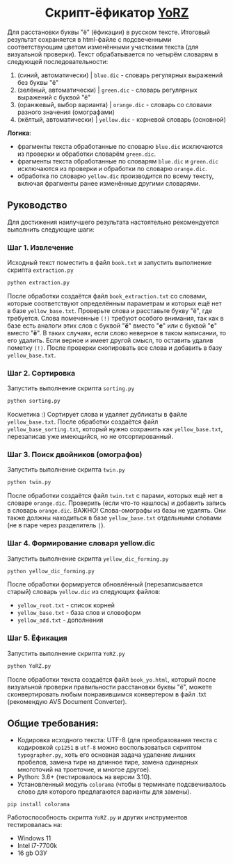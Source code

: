 <h1 align="center">Скрипт-ёфикатор <a href="https://github.com/zapeko/YoRZ">YoRZ</a></h1>

Для расстановки буквы "ё" (ёфикации) в русском тексте. Итоговый результат сохраняется в html-файле с подсвеченными соответствующим цветом изменёнными участками текста (для визуальной проверки). Текст обрабатывается по четырём словарям в следующей последовательности:

1. (синий, автоматически) | <code>blue.dic</code> - словарь регулярных выражений без буквы "ё"
2. (зелёный, автоматически) | <code>green.dic</code> - словарь регулярных выражений с буквой "ё"
3. (оранжевый, выбор варианта) | <code>orange.dic</code> - словарь со словами разного значения (омографами)
4. (жёлтый, автоматически) | <code>yellow.dic</code> - корневой словарь (основной)

**Логика**:
- фрагменты текста обработанные по словарю <code>blue.dic</code> исключаются из проверки и обработки словарём <code>green.dic</code>.
- фрагменты текста обработанные по словарям <code>blue.dic</code> и <code>green.dic</code> исключаются из проверки и обработки по словарю <code>orange.dic</code>.
- обработка по словарю <code>yellow.dic</code> производится по всему тексту, включая фрагменты ранее изменённые другими словарями.
## Руководство
Для достижения наилучшего результата настоятельно рекомендуется выполнить следующие шаги:
### Шаг 1. Извлечение
Исходный текст поместить в файл <code>book.txt</code> и запустить выполнение скрипта <code>extraction.py</code>
```python
python extraction.py
```
После обработки создаётся файл <code>book_extraction.txt</code> со словами, которые соответствуют определённым параметрам и которых ещё нет в базе <code>yellow_base.txt</code>. Проверьте слова и расставьте букву "ё", где требуется. Слова помеченные <code>(!)</code> требуют особого внимания, так как в базе есть аналоги этих слов с буквой "**ё**" вместо "**е**" или с буквой "**е**" вместо "**ё**". В таких случаях, если слово неверное в таком написании, то его удалить. Если верное и имеет другой смысл, то оставить удалив пометку <code>(!)</code>. После проверки скопировать все слова и добавить в базу <code>yellow_base.txt</code>.
### Шаг 2. Сортировка
Запустить выполнение скрипта <code>sorting.py</code>
```python
python sorting.py
```
Косметика :) Сортирует слова и удаляет дубликаты в файле <code>yellow_base.txt</code>.
После обработки создаётся файл <code>yellow_base_sorting.txt</code>, который нужно сохранить как <code>yellow_base.txt</code>, перезаписав уже имеющийся, но не отсортированный.
### Шаг 3. Поиск двойников (омографов)
Запустить выполнение скрипта <code>twin.py</code>
```python
python twin.py
```
После обработки создаётся файл <code>twin.txt</code> с парами, которых ещё нет в словаре <code>orange.dic</code>. Проверить (если что-то нашлось) и добавить запись в словарь <code>orange.dic</code>.
ВАЖНО! Слова-омографы из базы не удалять. Они также должны находиться в базе <code>yellow_base.txt</code> отдельными словами (не в паре через разделитель <code>|</code>).
### Шаг 4. Формирование словаря yellow.dic
Запустить выполнение скрипта <code>yellow_dic_forming.py</code>
```python
python yellow_dic_forming.py
```
После обработки формируется обновлённый (перезаписывается старый) словарь <code>yellow.dic</code> из следующих файлов:
- <code>yellow_root.txt</code> - список корней
- <code>yellow_base.txt</code> - база слов и словоформ
- <code>yellow_add.txt</code> - дополнения
### Шаг 5. Ёфикация
Запустить выполнение скрипта <code>YoRZ.py</code>
```python
python YoRZ.py
```
После обработки текста создаётся файл <code>book_yo.html</code>, который после визуальной проверки правильности расстановки буквы "ё", можете сконвертировать любым понравившимся конвертером в файл .txt (рекомендую AVS Document Converter).
## Общие требования:
- Кодировка исходного текста: UTF-8 (для преобразования текста с кодировкой <code>cp1251</code> в <code>utf-8</code> можно воспользоваться скриптом <code>typographer.py</code>, хоть его основная задача удаление лишних пробелов, замена тире на длинное тире, замена одинарных многоточий на троеточие, и многое другое).
- Python: 3.6+ (тестировалось на версии 3.10).
- Установленный модуль <code>colorama</code> (чтобы в терминале подсвечивалось слово для которого предлагаются варианты для замены).
```терминал windows
pip install colorama
```
Работоспособность скрипта <code>YoRZ.py</code> и других инструментов тестировалась на:
- Windows 11
- Intel i7-7700k
- 16 gb ОЗУ
